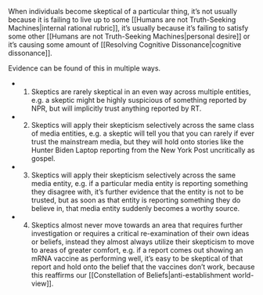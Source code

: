 When individuals become skeptical of a particular thing, it’s not usually because it is failing to live up to some [[Humans are not Truth-Seeking Machines|internal rational rubric]], it’s usually because it’s failing to satisfy some other [[Humans are not Truth-Seeking Machines|personal desire]] or it’s causing some amount of [[Resolving Cognitive Dissonance|cognitive dissonance]].

Evidence can be found of this in multiple ways.
- 1. Skeptics are rarely skeptical in an even way across multiple entities, e.g. a skeptic might be highly suspicious of something reported by NPR, but will implicitly trust anything reported by RT.
- 2. Skeptics will apply their skepticism selectively across the same class of media entities, e.g. a skeptic will tell you that you can rarely if ever trust the mainstream media, but they will hold onto stories like the Hunter Biden Laptop reporting from the New York Post uncritically as gospel.
- 3. Skeptics will apply their skepticism selectively across the same media entity, e.g. if a particular media entity is reporting something they disagree with, it’s further evidence that the entity is not to be trusted, but as soon as that entity is reporting something they do believe in, that media entity suddenly becomes a worthy source.
- 4. Skeptics almost never move towards an area that requires further investigation or requires a critical re-examination of their own ideas or beliefs, instead they almost always utilize their skepticism to move to areas of greater comfort, e.g. if a report comes out showing an mRNA vaccine as performing well, it’s easy to be skeptical of that report and hold onto the belief that the vaccines don’t work, because this reaffirms our [[Constellation of Beliefs|anti-establishment world-view]].
#